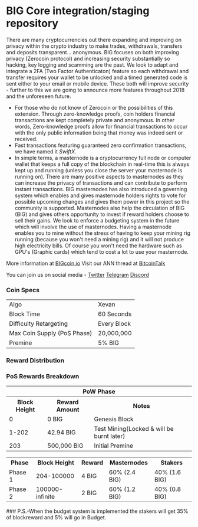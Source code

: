 
# BIG Core integration/staging repository


There are many cryptocurrencies out there expanding and improving on privacy within the crypto industry to make trades, withdrawals, transfers and deposits transparent... anonymous. BIG focuses on both improving privacy (Zerocoin protocol) and increasing security substantially so hacking, key logging and scamming are the past. We look to adapt and integrate a 2FA (Two Factor Authenticaton) feature so each withdrawal and transfer requires your wallet to be unlocked and a timed generated code is sent either to your email or mobile device. These both will improve security - further to this we are going to announce more features throughout 2018 and the unforeseen future.
- For those who do not know of Zerocoin or the possibilities of this extension. Through zero-knowledge proofs, coin holders financial transactions are kept completely private and anonymous. In other words, Zero-knowledge proofs allow for financial transactions to occur with the only public information being that money was indeed sent or received.
- Fast transactions featuring guaranteed zero confirmation transactions, we have named it _SwiftX_.
- In simple terms, a masternode is a cryptocurrency full node or computer wallet that keeps a full copy of the blockchain in real-time this is always kept up and running (unless you close the server your masternode is running on). There are many positive aspects to masternodes as they can increase the privacy of transactions and can contribute to perform instant transactions. BIG masternodes has also introduced a governing system which enables and gives masternode holders rights to vote for possible upcoming changes and gives them power in this project so the community is supported. Masternodes also help the circulation of BIG (BIG) and gives others opportunity to invest if reward holders choose to sell their gains. We look to enforce a budgeting system in the future which will involve the use of masternodes. Having a masternode enables you to mine without the stress of having to keep your mining rig running (because you won't need a mining rig) and it will not produce high electricity bills. Of course you won't need the hardware such as GPU's (Graphic cards) which tend to cost a lot to use your masternode.

More information at [BIGcoin.io](http://www.bigcoin.io/) Visit our ANN thread at [BitcoinTalk](http://www.bitcointalk.org/index.php)

You can join us on social media - [Twitter](https://twitter.com/bigcoinofficial) [Telegram](https://t.me/bigcoinofficial) [Discord](https://discord.gg/cSFa7s9)


### Coin Specs
<table>
<tr><td>Algo</td><td>Xevan</td></tr>
<tr><td>Block Time</td><td>60 Seconds</td></tr>
<tr><td>Difficulty Retargeting</td><td>Every Block</td></tr>
<tr><td>Max Coin Supply (PoS Phase)</td><td>20,000,000</td></tr>
<tr><td>Premine</td><td>5% BIG</td></tr>
</table>


### Reward Distribution

<table>
<th colspan=3>PoW Phase</th>
<tr><th>Block Height</th><th>Reward Amount</th><th>Notes</th></tr>
<tr><td>0</td><td>0 BIG</td><td>Genesis Block</td></tr>
<tr><td>1-202</td><td>42.94 BIG</td><td rowspan=1>Test Mining(Locked & will be burnt later)</td></tr>
<tr><td>203</td><td>500,000 BIG</td><td rowspan=1>Initial Premine</td></tr>


### PoS Rewards Breakdown

<table>
<th>Phase</th><th>Block Height</th><th>Reward</th><th>Masternodes</th><th>Stakers</th>
<tr><td>Phase 1</td><td>204-100000</td><td>4 BIG</td><td>60% (2.4 BIG)</td><td>40% (1.6 BIG)</td></tr>
<tr><td>Phase 2</td><td>100000-infinite</td><td>2 BIG</td><td>60% (1.2 BIG)</td><td>40% (0.8 BIG)</td></tr>
</table>
### P.S.-When the budget system is implemented the stakers will get 35% of blockreward and 5% will go in Budget.
